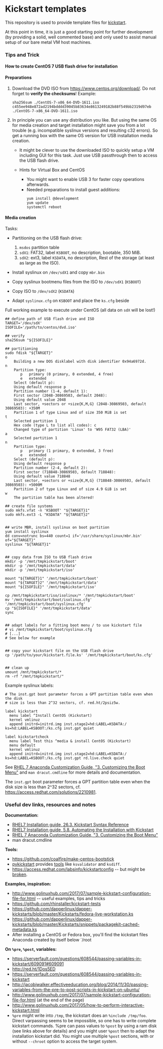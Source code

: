 # Kickstart templates

This repository is used to provide template files for
[kickstart](https://en.wikipedia.org/wiki/Kickstart_(Linux)).

At this point in time, it is just a good starting point for further development
(by providing a solid, well commented base) and only used to assist manual
setup of our bare metal VM host machines.


### Tips and Trick

#### How to create CentOS 7 USB flash drive for installation

#### Preparations

  1. Download the DVD ISO from https://www.centos.org/download/. Do not forget
     to **verify the checksums**! Example:
     ```
     sha256sum ./CentOS-7-x86_64-DVD-1611.iso
     c455ee948e872ad2194bdddd39045b83634e8613249182b88f549bb2319d97eb  ./CentOS-7-x86_64-DVD-1611.iso
     ```
  2. In principle you can use any distribution you like. But using the same OS
     for media creation and target installation might save you from a lot
     trouble (e.g. incompatible syslinux versions and resulting c32 errors).
     So get a running box with the same OS version for USB installation media
     creation.

     * It might be clever to use the downloaded ISO to quickly setup a VM
       including GUI for this task. Just use USB passthrough then to access the
       USB flash drive.
     * Hints for Virtual Box and CentOS

       * You might want to enable USB 3 for faster copy operations afterwards.
       * Needed preparations to install guest additions:
         ```
         yum install @development
         yum update
         systemctl reboot
         ```



#### Media creation

Tasks:

  * Partitioning on the USB flash drive:

    1. `msdos` partition table
    2. `sdX1`: FAT32, label `KSBOOT`, no description, bootable, 350 MiB.
    3. `sdX2`: ext3, label `KSDATA`, no description, Rest of the storage (at
       least as large as the ISO).

  * Install syslinux on `/dev/sdX1` and copy `mbr.bin`
  * Copy syslinux bootmenu files from the ISO to `/dev/sdX1` (`KSBOOT`)
  * Copy ISO to `/dev/sdX2` (`KSDATA`)
  * Adapt `syslinux.cfg` on `KSBOOT` and place the `ks.cfg` beside

Full working example to execute under CentOS (all data on `sdX` will be lost!)
```
## define path of USB flash drive and ISO
TARGET='/dev/sdX'
ISOFILE='/path/to/centos/dvd.iso'

## verify
sha256sum "${ISOFILE}"

## partitioning
sudo fdisk "${TARGET}"
o
    Building a new DOS disklabel with disk identifier 0x94a6972d.
n
    Partition type:
       p   primary (0 primary, 0 extended, 4 free)
       e   extended
    Select (default p):
    Using default response p
    Partition number (1-4, default 1):
    First sector (2048-30869503, default 2048):
    Using default value 2048
    Last sector, +sectors or +size{K,M,G} (2048-30869503, default 30869503): +350M
    Partition 1 of type Linux and of size 350 MiB is set
t
    Selected partition 1
    Hex code (type L to list all codes): c
    Changed type of partition 'Linux' to 'W95 FAT32 (LBA)'
a
    Selected partition 1
n
    Partition type:
       p   primary (1 primary, 0 extended, 3 free)
       e   extended
    Select (default p):
    Using default response p
    Partition number (2-4, default 2):
    First sector (718848-30869503, default 718848):
    Using default value 718848
    Last sector, +sectors or +size{K,M,G} (718848-30869503, default 30869503): +5000M
    Partition 2 of type Linux and of size 4.9 GiB is set
w
    The partition table has been altered!

## create file systems
sudo mkfs.vfat -n 'KSBOOT' "${TARGET}1"
sudo mkfs.ext3 -L "KSDATA" "${TARGET}2"


## write MBR, install syslinux on boot partition
yum install syslinux
dd conv=notrunc bs=440 count=1 if='/usr/share/syslinux/mbr.bin' of="${TARGET}"
syslinux "${TARGET}1"


## copy data from ISO to USB flash drive
mkdir -p '/mnt/tmpkickstart/boot'
mkdir -p '/mnt/tmpkickstart/data'
mkdir -p '/mnt/tmpkickstart/iso'

mount "${TARGET}1" '/mnt/tmpkickstart/boot'
mount "${TARGET}2" '/mnt/tmpkickstart/data'
mount "${ISOFILE}" '/mnt/tmpkickstart/iso'

cp /mnt/tmpkickstart/iso/isolinux/* '/mnt/tmpkickstart/boot'
mv '/mnt/tmpkickstart/boot/isolinux.cfg' '/mnt/tmpkickstart/boot/syslinux.cfg'
cp "${ISOFILE}" '/mnt/tmpkickstart/data'
sync


## adapt labels for a fitting boot menu / to use kickstart file
# vi /mnt/tmpkickstart/boot/syslinux.cfg
# [...]
# See below for example


## copy your kickstart file on the USB flash drive
cp '/path/to/your/kickstart.file.ks' '/mnt/tmpkickstart/boot/ks.cfg'


## clean up
umount /mnt/tmpkickstart/*
rm -rf "/mnt/tmpkickstart/"
```

Example syslinux labels:

```
# The inst.gpt boot parameter forces a GPT partition table even when the disk
# size is less than 2^32 sectors, cf. red.ht/2psiz5w.

label kickstart
  menu label ^Install CentOS (Kickstart)
  kernel vmlinuz
  append initrd=initrd.img inst.stage2=hd:LABEL=KSDATA:/ ks=hd:LABEL=KSBOOT:/ks.cfg inst.gpt quiet

label kickstartcheck
  menu label Test this ^media & install CentOS (Kickstart)
  menu default
  kernel vmlinuz
  append initrd=initrd.img inst.stage2=hd:LABEL=KSDATA:/ ks=hd:LABEL=KSBOOT:/ks.cfg inst.gpt rd.live.check quiet
```

See [RHEL 7 Anaconda Customization Guide,
"3. Customizing the Boot Menu"](https://red.ht/2u9wXBU) and `man dracut.cmdline`
for more details and documentation.

The `inst.gpt` boot parameter forces a GPT partition table
even when the disk size is less than 2^32 sectors, cf.
https://access.redhat.com/solutions/2210981.



### Useful dev links, resources and notes

**Documentation:**

  * [RHEL7 Installation guide, 26.3. Kickstart Syntax Reference](https://access.redhat.com/documentation/en-US/Red_Hat_Enterprise_Linux/7/html/Installation_Guide/sect-kickstart-syntax.html)
  * [RHEL7 Installation guide, 5.8. Automating the Installation with Kickstart](https://access.redhat.com/documentation/en-US/Red_Hat_Enterprise_Linux/7/html/Installation_Guide/sect-installation-planning-kickstart-x86.html)
  * [RHEL 7 Anaconda Customization Guide, "3. Customizing the Boot Menu"](https://access.redhat.com/documentation/en-us/red_hat_enterprise_linux/7/html/anaconda_customization_guide/sect-boot-menu-customization)
  * man dracut.cmdline


**Tools:**

  * https://github.com/coalfire/make-centos-bootstick
  * [pykickstart](https://access.redhat.com/documentation/en-US/Red_Hat_Enterprise_Linux/6/html/Migration_Planning_Guide/sect-Migration_Guide-Installation-Graphical_Installer-Kickstart-pykickstart.html) provides [tools](https://github.com/rhinstaller/pykickstart/tree/master/tools) like `ksvalidator` and `ksdiff`.
  * https://access.redhat.com/labsinfo/kickstartconfig -- but might be [broken](https://bugzilla.redhat.com/show_bug.cgi?id=1413292).


**Examples, inspiration:**

  * http://www.golinuxhub.com/2017/07/sample-kickstart-configuration-file-for.html -- useful examples, tips and tricks
  * https://github.com/rhinstaller/kickstart-tests
  * https://github.com/dapperlinux/dapper-kickstarts/blob/master/Kickstarts/fedora-live-workstation.ks
  * https://github.com/dapperlinux/dapper-kickstarts/blob/master/Kickstarts/snippets/packagekit-cached-metadata.ks
  * After installing a CentOS or Fedora box, you'll find the kickstart files Anaconda created by itself below `/root


**On `%pre`, `%post`, variables:**

  * https://serverfault.com/questions/608544/passing-variables-in-kickstart/609091#609091
  * http://red.ht/1Dos5ED
  * https://serverfault.com/questions/608544/passing-variables-in-kickstart
  * http://jacobjwalker.effectiveeducation.org/blog/2014/11/30/passing-variables-from-the-pre-to-post-scripts-in-kickstart-on-ubuntu/
  * http://www.golinuxhub.com/2017/07/sample-kickstart-configuration-file-for.html (at the end of the page)
  * http://www.golinuxhub.com/2017/05/how-to-perform-interactive-kickstart.html
  * `%pre` might write into `/tmp`, the kickstart does an `%include /tmp/foo`. Direct varpassing seems to be impossible, so one has to write complete kickstart commands. %pre can pass values to `%post` by using a ram disk (see links above for details) and you might user `%post` then to adapt the installation kickstart did. You might use multiple `%post` sections, with or without `--chroot` option to access the target system.
